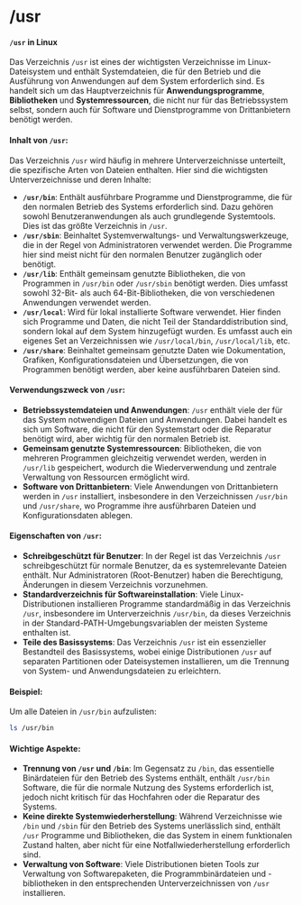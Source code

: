 # /usr

#### `/usr` in Linux

Das Verzeichnis `/usr` ist eines der wichtigsten Verzeichnisse im Linux-Dateisystem und enthält Systemdateien, die für den Betrieb und die Ausführung von Anwendungen auf dem System erforderlich sind. Es handelt sich um das Hauptverzeichnis für **Anwendungsprogramme**, **Bibliotheken** und **Systemressourcen**, die nicht nur für das Betriebssystem selbst, sondern auch für Software und Dienstprogramme von Drittanbietern benötigt werden.

#### Inhalt von `/usr`:

Das Verzeichnis `/usr` wird häufig in mehrere Unterverzeichnisse unterteilt, die spezifische Arten von Dateien enthalten. Hier sind die wichtigsten Unterverzeichnisse und deren Inhalte:

* **`/usr/bin`**: Enthält ausführbare Programme und Dienstprogramme, die für den normalen Betrieb des Systems erforderlich sind. Dazu gehören sowohl Benutzeranwendungen als auch grundlegende Systemtools. Dies ist das größte Verzeichnis in `/usr`.
* **`/usr/sbin`**: Beinhaltet Systemverwaltungs- und Verwaltungswerkzeuge, die in der Regel von Administratoren verwendet werden. Die Programme hier sind meist nicht für den normalen Benutzer zugänglich oder benötigt.
* **`/usr/lib`**: Enthält gemeinsam genutzte Bibliotheken, die von Programmen in `/usr/bin` oder `/usr/sbin` benötigt werden. Dies umfasst sowohl 32-Bit- als auch 64-Bit-Bibliotheken, die von verschiedenen Anwendungen verwendet werden.
* **`/usr/local`**: Wird für lokal installierte Software verwendet. Hier finden sich Programme und Daten, die nicht Teil der Standarddistribution sind, sondern lokal auf dem System hinzugefügt wurden. Es umfasst auch ein eigenes Set an Verzeichnissen wie `/usr/local/bin`, `/usr/local/lib`, etc.
* **`/usr/share`**: Beinhaltet gemeinsam genutzte Daten wie Dokumentation, Grafiken, Konfigurationsdateien und Übersetzungen, die von Programmen benötigt werden, aber keine ausführbaren Dateien sind.

#### Verwendungszweck von `/usr`:

* **Betriebssystemdateien und Anwendungen**: `/usr` enthält viele der für das System notwendigen Dateien und Anwendungen. Dabei handelt es sich um Software, die nicht für den Systemstart oder die Reparatur benötigt wird, aber wichtig für den normalen Betrieb ist.
* **Gemeinsam genutzte Systemressourcen**: Bibliotheken, die von mehreren Programmen gleichzeitig verwendet werden, werden in `/usr/lib` gespeichert, wodurch die Wiederverwendung und zentrale Verwaltung von Ressourcen ermöglicht wird.
* **Software von Drittanbietern**: Viele Anwendungen von Drittanbietern werden in `/usr` installiert, insbesondere in den Verzeichnissen `/usr/bin` und `/usr/share`, wo Programme ihre ausführbaren Dateien und Konfigurationsdaten ablegen.

#### Eigenschaften von `/usr`:

* **Schreibgeschützt für Benutzer**: In der Regel ist das Verzeichnis `/usr` schreibgeschützt für normale Benutzer, da es systemrelevante Dateien enthält. Nur Administratoren (Root-Benutzer) haben die Berechtigung, Änderungen in diesem Verzeichnis vorzunehmen.
* **Standardverzeichnis für Softwareinstallation**: Viele Linux-Distributionen installieren Programme standardmäßig in das Verzeichnis `/usr`, insbesondere im Unterverzeichnis `/usr/bin`, da dieses Verzeichnis in der Standard-PATH-Umgebungsvariablen der meisten Systeme enthalten ist.
* **Teile des Basissystems**: Das Verzeichnis `/usr` ist ein essenzieller Bestandteil des Basissystems, wobei einige Distributionen `/usr` auf separaten Partitionen oder Dateisystemen installieren, um die Trennung von System- und Anwendungsdateien zu erleichtern.

#### Beispiel:

Um alle Dateien in `/usr/bin` aufzulisten:

```bash
ls /usr/bin
```

#### Wichtige Aspekte:

* **Trennung von `/usr` und `/bin`**: Im Gegensatz zu `/bin`, das essentielle Binärdateien für den Betrieb des Systems enthält, enthält `/usr/bin` Software, die für die normale Nutzung des Systems erforderlich ist, jedoch nicht kritisch für das Hochfahren oder die Reparatur des Systems.
* **Keine direkte Systemwiederherstellung**: Während Verzeichnisse wie `/bin` und `/sbin` für den Betrieb des Systems unerlässlich sind, enthält `/usr` Programme und Bibliotheken, die das System in einem funktionalen Zustand halten, aber nicht für eine Notfallwiederherstellung erforderlich sind.
* **Verwaltung von Software**: Viele Distributionen bieten Tools zur Verwaltung von Softwarepaketen, die Programmbinärdateien und -bibliotheken in den entsprechenden Unterverzeichnissen von `/usr` installieren.
